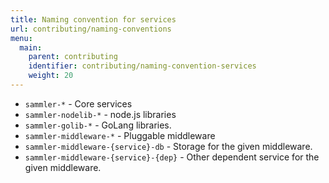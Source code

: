 ```yaml
---
title: Naming convention for services
url: contributing/naming-conventions
menu:
  main:
    parent: contributing
    identifier: contributing/naming-convention-services
    weight: 20
---
```


- `sammler-*` - Core services
- `sammler-nodelib-*` - node.js libraries
- `sammler-golib-*` - GoLang libraries.
- `sammler-middleware-*` - Pluggable middleware
- `sammler-middleware-{service}-db` - Storage for the given middleware.
- `sammler-middleware-{service}-{dep}` - Other dependent service for the given middleware.